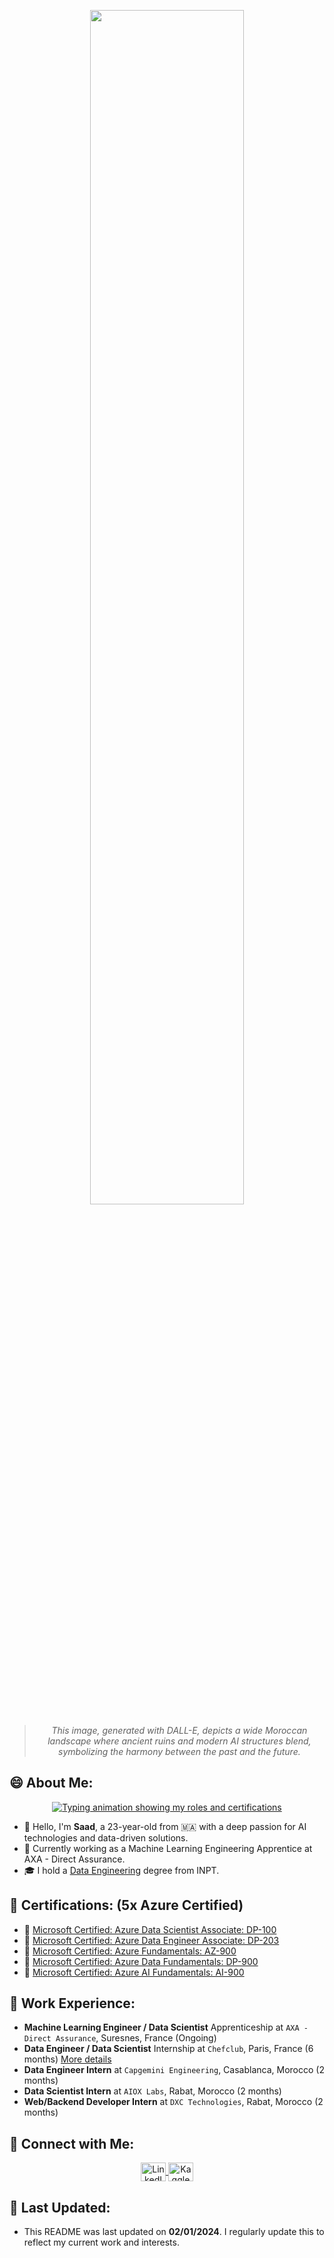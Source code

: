 <p align="center">
  <img src="https://github.com/labrijisaad/labrijisaad/assets/74627083/b155c79d-da48-4be3-98a7-c40dd2a201bc" width="70%" />
</p>

<blockquote align="center">
  <i>This image, generated with DALL-E, depicts a wide Moroccan landscape where ancient ruins and modern AI structures blend, symbolizing the harmony between the past and the future.</i>
</blockquote>

## 😄 About Me:

<p align="center">
  <a href="https://github.com/DenverCoder1/readme-typing-svg">
    <img src="https://readme-typing-svg.herokuapp.com?lines=Machine+Learning+Engineering+🤖;Data+Engineering+⚙️;💎+5x+Azure+certified+💎&center=true&width=900&height=50" alt="Typing animation showing my roles and certifications">
  </a>
</p>

- 🌱 Hello, I'm **Saad**, a 23-year-old from 🇲🇦 with a deep passion for AI technologies and data-driven solutions.
- 💼 Currently working as a Machine Learning Engineering Apprentice at AXA - Direct Assurance.
- 🎓 I hold a [Data Engineering]((https://www.inpt.ac.ma/fr/data-engineer)) degree from INPT.

## 🏅 Certifications: (5x Azure Certified)

- 💎 [Microsoft Certified: Azure Data Scientist Associate: DP-100](https://www.credly.com/badges/75268dc8-b506-4b30-90ea-ad36da087d8d/linked_in_profile)
- 💎 [Microsoft Certified: Azure Data Engineer Associate: DP-203](https://www.credly.com/badges/4dd17bd5-8ba3-45d0-b305-9f1cb6bba729/linked_in?t=rolnih)
- 💎 [Microsoft Certified: Azure Fundamentals: AZ-900](https://www.credly.com/badges/b4f46e07-0661-4617-b27b-e2d9c762da17/linked_in_profile)
- 💎 [Microsoft Certified: Azure Data Fundamentals: DP-900](https://www.credly.com/badges/bbab8cc4-f184-4920-91f1-27eacef6f6cc/linked_in_profile)
- 💎 [Microsoft Certified: Azure AI Fundamentals: AI-900](https://www.credly.com/badges/445d6437-d174-43e1-85c1-5078c05e73ca/linked_in?t=rm87j2)

## 💼 Work Experience:
- **Machine Learning Engineer / Data Scientist** Apprenticeship at `AXA - Direct Assurance`, Suresnes, France (Ongoing)
- **Data Engineer / Data Scientist** Internship at `Chefclub`, Paris, France (6 months) [More details](https://github.com/labrijisaad/Chefclub-Data-Internship)
- **Data Engineer Intern** at `Capgemini Engineering`, Casablanca, Morocco (2 months)
- **Data Scientist Intern** at `AIOX Labs`, Rabat, Morocco (2 months)
- **Web/Backend Developer Intern** at `DXC Technologies`, Rabat, Morocco (2 months)

## 🙌 Connect with Me:
<p align="center">
  <a href="https://linkedin.com/in/labrijisaad" target="_blank">
    <img align="center" alt="LinkedIn" height="30" src="https://raw.githubusercontent.com/rahuldkjain/github-profile-readme-generator/master/src/images/icons/Social/linked-in-alt.svg" width="40"/>
  </a>
  <a href="https://kaggle.com/saadlabriji" target="_blank">
    <img align="center" alt="Kaggle" height="30" src="https://raw.githubusercontent.com/rahuldkjain/github-profile-readme-generator/master/src/images/icons/Social/kaggle.svg" width="40"/>
  </a>
</p>

## 🔄 Last Updated:
- This README was last updated on **02/01/2024**. I regularly update this to reflect my current work and interests.
